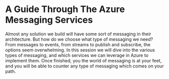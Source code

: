 # A Guide Through The Azure Messaging Services
Almost any solution we build will have some sort of messaging in their architecture. But how do we choose what type of messaging we need? From messages to events, from streams to publish and subscribe, the options seem overwhelming. In this session we will dive into the various types of messaging, and which services we can leverage in Azure to implement them. Once finished, you the world of messaging is at your feet, and you will be able to counter any type of messaging which comes on your path.
